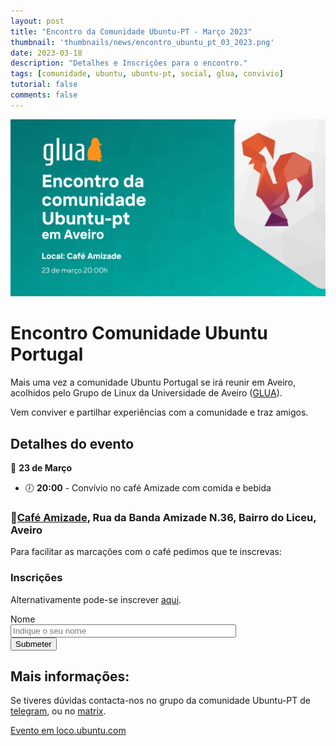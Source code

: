 ```yaml
---
layout: post
title: "Encontro da Comunidade Ubuntu-PT - Março 2023"
thumbnail: 'thumbnails/news/encontro_ubuntu_pt_03_2023.png'
date: 2023-03-18
description: "Detalhes e Inscrições para o encontro."
tags: [comunidade, ubuntu, ubuntu-pt, social, glua, convivio]
tutorial: false
comments: false
---
```


![Cartaz do evento com algumas das informações em baixo escritas](upt-03-23-masto.png)

# Encontro Comunidade Ubuntu Portugal

Mais uma vez a comunidade Ubuntu Portugal se irá reunir em Aveiro, acolhidos pelo Grupo de Linux da Universidade de Aveiro ([GLUA](https://glua.ua.pt/)).

Vem conviver e partilhar experiências com a comunidade e traz amigos.

## Detalhes do evento

📆 **23 de Março**
- 🕖 **20:00** - Convívio no café Amizade com comida e bebida

### 📍[Café Amizade](https://www.openstreetmap.org/directions?from=&to=40.63410%2C-8.64602#map=19/40.63425/-8.64593), Rua da Banda Amizade N.36, Bairro do Liceu, Aveiro

Para facilitar as marcações com o café pedimos que te inscrevas:
### Inscrições
Alternativamente pode-se inscrever [aqui](https://forms.gle/CciUvtuduLiRjKFW8).

<form class="form" action="https://docs.google.com/forms/u/0/d/e/1FAIpQLScsJc-0e8ZVyvwHyLss9Zc6Yy1JTmFNn6IpcqWaffnE_nrlxQ/formResponse">
  <div class="form-group">
    <label for="nome" class="col-form-label">Nome</label>
    <input name="entry.1525801019" type="text" id="nome" class="form-control" style="width:70%; display:block;" placeholder="Indique o seu nome" required/>
  </div>
  <input type="submit" class="btn btn-warning" value="Submeter" />
</form>

## Mais informações:

Se tiveres dúvidas contacta-nos no grupo da comunidade Ubuntu-PT de [telegram](https://t.me/ubuntuptgeral), ou no [matrix](https://matrix.to/#/#ubuntu-pt:matrix.org).

[Evento em loco.ubuntu.com](https://loco.ubuntu.com/events/ubuntu-pt/4317-encontro-ubuntu-pt-aveiro/)
